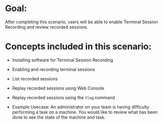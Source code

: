 # Goal:
After completing this scenario, users will be able to enable Terminal 
Session Recording and review recorded sessions.

# Concepts included in this scenario:
* Installing software for Terminal Session Recording
* Enabling and recording terminal sessions
* List recorded sessions
* Replay recorded sessions using Web Console
* Replay recorded sessions using the `tlog` command

* Example Usecase:
An administrator on your team is having difficulty performing a task on a
machine.  You would like to review what has been done to see the state of
the machine and task.
